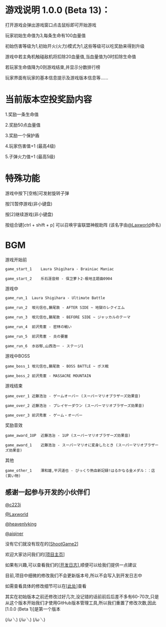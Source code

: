 # 游戏说明 1.0.0 (Beta 13)：

打开游戏会弹出游戏窗口点击鼠标即可开始游戏

玩家初始生命值为3,每条生命有100血量值

初始伤害等级为1,初始开火(火力)模式为1,这些等级可以吃奖励来得到升级

游戏中若主角机触碰敌机将扣除20血量值,当血量值为0时扣除生命值

若玩家生命值降为0则游戏结束,并显示分数排行榜

玩家界面有玩家的基本信息提示及游戏版本信息等......

# 当前版本空投奖励内容

1.奖励一条生命值

2.奖励50点血量值

3.奖励一个保护盾

4.玩家伤害值+1 (最高4级)

5.子弹火力值+1 (最高5级)

# 特殊功能

游戏中按下[空格]可发射旋转子弹

按[1]暂停游戏(非小键盘)

按[2]继续游戏(非小键盘)

按组合键[ctrl + shift + p] 可以召唤宇宙联盟神舰助阵 (该名字由[@Laxworld](https://github.com/Laxworld)命名)

# BGM

游戏开始前

	game_start_1	Laura Shigihara - Brainiac Maniac

	game_start_2	乐石涯音频 - 保卫萝卜2-极地主题曲0904

游戏中

	game_run_1	Laura Shigihara - Ultimate Battle

	game_run_2	坂元信也,藤尾敦 - AFTER SIDE ~ 地獄のレクイエム

	game_run_3	坂元信也,藤尾敦 - BEFORE SIDE ~ ジャッカルのテーマ

	game_run_4	前沢秀憲 - 密林の戦い

	game_run_5	前沢秀憲 - 炎の要塞

	game_run_6	水谷郁,山西浩一 - ステージ1

游戏中BOSS

	game_boss_1	坂元信也,藤尾敦 - BOSS BATTLE ~ ボス戦

	game_boss_2	前沢秀憲 - MASSACRE MOUNTAIN

游戏结束

	game_over_1	近藤浩治 - ゲームオーバー (スーパーマリオブラザーズ効果音)

	game_over_2	近藤浩治 - プレイヤーダウン (スーパーマリオブラザーズ効果音)

	game_over_3	前沢秀憲 - ゲーム・オーバー

奖励音效

	game_award_1UP	近藤浩治 - 1UP (スーパーマリオブラザーズ効果音)

	game_award_1	近藤浩治 - スーパーマリオに変身したとき (スーパーマリオブラザーズ効果音)

其他

	game_other_1	澤和雄,平沢道也 - びっくり熱血新記録!はるかなる金メダル：：店 (買い物)



## 感谢一起参与开发的小伙伴们

[@c223i](https://github.com/c223i)

[@Laxworld](https://github.com/Laxworld)

[@heavenlyking](https://github.com/heavenlyking)

[@aiqiner](https://github.com/aiqiner)

没有它们就没有现在的[[ShootGame2](https://c223i.github.io/ShootGame2/)]

欢迎大家访问我们的[[项目主页](https://c223i.github.io/ShootGame2/)]

如果有兴趣,可以查看我们的[[开发日志]](https://github.com/c223i/ShootGame2/blob/master/Release_Notes.md),顺便可以给我们提供一点建议

目前,项目中细微的修改我们不会更新版本号,所以不会写入到开发日志中

如需查看具体的修改细节可以在[[此处](https://github.com/c223i/ShootGame2/commits/master)]查看

其实在初始版本之前还修改过好几次,没记错的话前前后后差不多有60-70次,只是从这个版本开始我们才使用GitHub版本管理工具,所以我们重置了修改次数,因此[1.0.0 (Beta 1)]是第一个版本

(*/ω＼*) (*/ω＼*) (*/ω＼*)